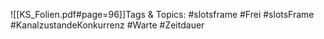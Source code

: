 
![[KS_Folien.pdf#page=96]]Tags & Topics:
   #slotsframe
   #Frei
   #slotsFrame
   #KanalzustandeKonkurrenz
   #Warte
   #Zeitdauer